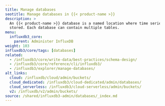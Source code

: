 ```yaml
---
title: Manage databases
seotitle: Manage databases in {{< product-name >}}
description: >
  An {{< product-name >}} database is a named location where time series data is
  stored. Each database can contain multiple tables.
menu:
  influxdb3_core:
    parent: Administer InfluxDB
weight: 103
influxdb3/core/tags: [databases]
related:
  - /influxdb3/core/write-data/best-practices/schema-design/
  - /influxdb3/core/reference/cli/influxdb3/
  - /influxdb3/explorer/manage-databases/
alt_links:
  cloud: /influxdb/cloud/admin/buckets/
  cloud_dedicated: /influxdb3/cloud-dedicated/admin/databases/
  cloud_serverless: /influxdb3/cloud-serverless/admin/buckets/
  v2: /influxdb/v2/admin/buckets/
source: /shared/influxdb3-admin/databases/_index.md
---
```


<!--
The content of this file is located at content/shared/influxdb3-admin/databases/_index.md
-->
